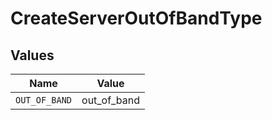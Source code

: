 # CreateServerOutOfBandType


## Values

| Name          | Value         |
| ------------- | ------------- |
| `OUT_OF_BAND` | out_of_band   |